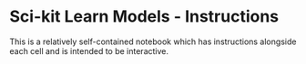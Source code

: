# Sci-kit Learn Models - Instructions

This is a relatively self-contained notebook which has instructions alongside each cell and is intended to be interactive.
